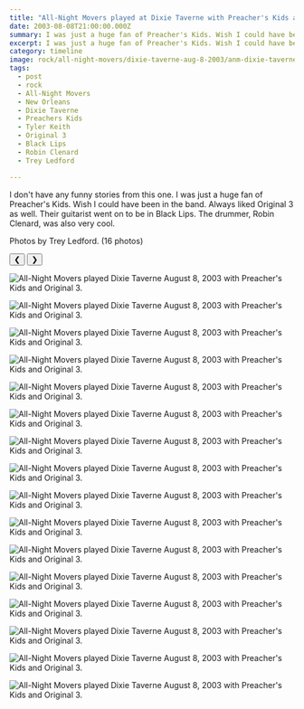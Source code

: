 ```yaml
---
title: "All-Night Movers played at Dixie Taverne with Preacher's Kids and Original 3."
date: 2003-08-08T21:00:00.000Z
summary: I was just a huge fan of Preacher's Kids. Wish I could have been in the band.
excerpt: I was just a huge fan of Preacher's Kids. Wish I could have been in the band.
category: timeline
image: rock/all-night-movers/dixie-taverne-aug-8-2003/anm-dixie-taverne-02.jpg
tags:
  - post
  - rock
  - All-Night Movers
  - New Orleans
  - Dixie Taverne
  - Preachers Kids
  - Tyler Keith
  - Original 3
  - Black Lips
  - Robin Clenard
  - Trey Ledford

---
```


I don't have any funny stories from this one. I was just a huge fan of Preacher's Kids. Wish I could have been in the band. Always liked Original 3 as well. Their guitarist went on to be in Black Lips. The drummer, Robin Clenard, was also very cool.

Photos by Trey Ledford. (16 photos)

<div id="viewport">
    <button id="buttonPrevious">&#10094;</button>
    <button id="buttonNext">&#10095;</button>

![All-Night Movers played Dixie Taverne August 8, 2003 with Preacher's Kids and Original 3.](/static/img/rock/all-night-movers/dixie-taverne-aug-8-2003/anm-dixie-taverne-01.jpg)

![All-Night Movers played Dixie Taverne August 8, 2003 with Preacher's Kids and Original 3.](/static/img/rock/all-night-movers/dixie-taverne-aug-8-2003/anm-dixie-taverne-02.jpg)

![All-Night Movers played Dixie Taverne August 8, 2003 with Preacher's Kids and Original 3.](/static/img/rock/all-night-movers/dixie-taverne-aug-8-2003/anm-dixie-taverne-03.jpg)

![All-Night Movers played Dixie Taverne August 8, 2003 with Preacher's Kids and Original 3.](/static/img/rock/all-night-movers/dixie-taverne-aug-8-2003/anm-dixie-taverne-04.jpg)

![All-Night Movers played Dixie Taverne August 8, 2003 with Preacher's Kids and Original 3.](/static/img/rock/all-night-movers/dixie-taverne-aug-8-2003/anm-dixie-taverne-05.jpg)

![All-Night Movers played Dixie Taverne August 8, 2003 with Preacher's Kids and Original 3.](/static/img/rock/all-night-movers/dixie-taverne-aug-8-2003/anm-dixie-taverne-06.jpg)

![All-Night Movers played Dixie Taverne August 8, 2003 with Preacher's Kids and Original 3.](/static/img/rock/all-night-movers/dixie-taverne-aug-8-2003/anm-dixie-taverne-07.jpg)

![All-Night Movers played Dixie Taverne August 8, 2003 with Preacher's Kids and Original 3.](/static/img/rock/all-night-movers/dixie-taverne-aug-8-2003/anm-dixie-taverne-08.jpg)

![All-Night Movers played Dixie Taverne August 8, 2003 with Preacher's Kids and Original 3.](/static/img/rock/all-night-movers/dixie-taverne-aug-8-2003/anm-dixie-taverne-09.jpg)

![All-Night Movers played Dixie Taverne August 8, 2003 with Preacher's Kids and Original 3.](/static/img/rock/all-night-movers/dixie-taverne-aug-8-2003/anm-dixie-taverne-10.jpg)

![All-Night Movers played Dixie Taverne August 8, 2003 with Preacher's Kids and Original 3.](/static/img/rock/all-night-movers/dixie-taverne-aug-8-2003/anm-dixie-taverne-11.jpg)

![All-Night Movers played Dixie Taverne August 8, 2003 with Preacher's Kids and Original 3.](/static/img/rock/all-night-movers/dixie-taverne-aug-8-2003/anm-dixie-taverne-12.jpg)

![All-Night Movers played Dixie Taverne August 8, 2003 with Preacher's Kids and Original 3.](/static/img/rock/all-night-movers/dixie-taverne-aug-8-2003/anm-dixie-taverne-13.jpg)

![All-Night Movers played Dixie Taverne August 8, 2003 with Preacher's Kids and Original 3.](/static/img/rock/all-night-movers/dixie-taverne-aug-8-2003/anm-dixie-taverne-14.jpg)

![All-Night Movers played Dixie Taverne August 8, 2003 with Preacher's Kids and Original 3.](/static/img/rock/all-night-movers/dixie-taverne-aug-8-2003/anm-dixie-taverne-15.jpg)

![All-Night Movers played Dixie Taverne August 8, 2003 with Preacher's Kids and Original 3.](/static/img/rock/all-night-movers/dixie-taverne-aug-8-2003/anm-dixie-taverne-16.jpg)

</div>
<div id="caption"></div>